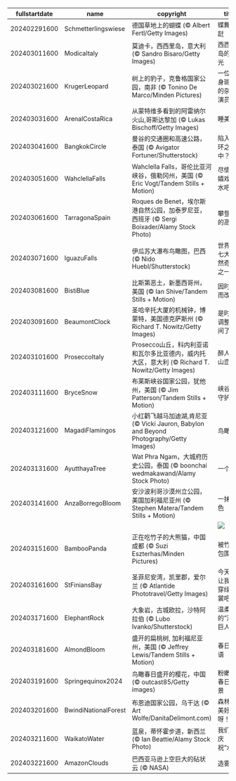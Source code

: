 |fullstartdate|name|copyright|title|image|
|--|--|--|--|--|
202402291600|Schmetterlingswiese|德国草地上的蝴蝶 (© Albert Fertl/Getty Images)|蝶舞翩跹|![](/zh-CN/2024/03/202402291600Schmetterlingswiese.jpg)|
202403011600|ModicaItaly|莫迪卡，西西里岛，意大利 (© Sandro Bisaro/Getty Images)|西西里岛的风光|![](/zh-CN/2024/03/202403011600ModicaItaly.jpg)|
202403021600|KrugerLeopard|树上的豹子，克鲁格国家公园，南非 (© Tonino De Marco/Minden Pictures)|一位浑身斑点的杂技演员|![](/zh-CN/2024/03/202403021600KrugerLeopard.jpg)|
202403031600|ArenalCostaRica|从蒙特维多看到的阿雷纳尔火山,哥斯达黎加 (© Lukas Bischoff/Getty Images)|睡美人|![](/zh-CN/2024/03/202403031600ArenalCostaRica.jpg)|
202403041600|BangkokCircle|曼谷的交通圈和高速公路，泰国 (© Avigator Fortuner/Shutterstock)|陷入循环之中？|![](/zh-CN/2024/03/202403041600BangkokCircle.jpg)|
202403051600|WahclellaFalls|Wahclella Falls，哥伦比亚河峡谷，俄勒冈州，美国 (© Eric Vogt/Tandem Stills + Motion)|尽情地嬉戏玩水吧！|![](/zh-CN/2024/03/202403051600WahclellaFalls.jpg)|
202403061600|TarragonaSpain|Roques de Benet，埃尔斯港自然公园，加泰罗尼亚，西班牙 (© Sergi Boixader/Alamy Stock Photo)|攀登新的高峰|![](/zh-CN/2024/03/202403061600TarragonaSpain.jpg)|
202403071600|IguazuFalls|伊瓜苏大瀑布鸟瞰图，巴西 (© Nido Huebl/Shutterstock)|世界新七大自然奇观之一|![](/zh-CN/2024/03/202403071600IguazuFalls.jpg)|
202403081600|BistiBlue|比斯第恶土，新墨西哥州，美国 (© Ian Shive/Tandem Stills + Motion)|因时间而改变|![](/zh-CN/2024/03/202403081600BistiBlue.jpg)|
202403091600|BeaumontClock|圣哈辛托大厦的机械钟，博蒙特，美国德克萨斯州 (© Richard T. Nowitz/Getty Images)|是时候调整时间了|![](/zh-CN/2024/03/202403091600BeaumontClock.jpg)|
202403101600|ProseccoItaly|Prosecco山丘，科内利亚诺和瓦尔多比亚德内，威内托大区，意大利 (© Richard T. Nowitz/Getty Images)|醉人的山峦|![](/zh-CN/2024/03/202403101600ProseccoItaly.jpg)|
202403111600|BryceSnow|布莱斯峡谷国家公园，犹他州，美国 (© Jim Patterson/Tandem Stills + Motion)|峡谷的守护者|![](/zh-CN/2024/03/202403111600BryceSnow.jpg)|
202403121600|MagadiFlamingos|小红鹳飞越马加迪湖,肯尼亚 (© Vicki Jauron, Babylon and Beyond Photography/Getty Images)|鸟瞰|![](/zh-CN/2024/03/202403121600MagadiFlamingos.jpg)|
202403131600|AyutthayaTree|Wat Phra Ngam，大城府历史公园，泰国 (© boonchai wedmakawand/Alamy Stock Photo)|一个π|![](/zh-CN/2024/03/202403131600AyutthayaTree.jpg)|
202403141600|AnzaBorregoBloom|安沙波利哥沙漠州立公园，美国加利福尼亚州 (© Stephen Matera/Tandem Stills + Motion)|一抹春色|![](/zh-CN/2024/03/202403141600AnzaBorregoBloom.jpg)|
||||![](/zh-CN/2024/03/.jpg)|
202403151600|BambooPanda|正在吃竹子的大熊猫，中国成都 (© Suzi Eszterhas/Minden Pictures)|被竹子包围了|![](/zh-CN/2024/03/202403151600BambooPanda.jpg)|
202403161600|StFiniansBay|圣菲尼安湾，凯里郡，爱尔兰 (© Atlantide Phototravel/Getty Images)|今天，让我们穿绿衣裳吧！|![](/zh-CN/2024/03/202403161600StFiniansBay.jpg)|
202403171600|ElephantRock|大象岩，古城欧拉，沙特阿拉伯 (© Lubo Ivanko/Shutterstock)|温柔的“沙丘巨人”|![](/zh-CN/2024/03/202403171600ElephantRock.jpg)|
202403181600|AlmondBloom|盛开的扁桃树, 加利福尼亚州，美国 (© Jeffrey Lewis/Tandem Stills + Motion)|春日私语|![](/zh-CN/2024/03/202403181600AlmondBloom.jpg)|
202403191600|Springequinox2024|鸟瞰春日盛开的樱花，中国 (© outcast85/Getty images)|粉嫩的春日美景|![](/zh-CN/2024/03/202403191600Springequinox2024.jpg)|
202403201600|BwindiNationalForest|布恩迪国家公园，乌干达 (© Art Wolfe/DanitaDelimont.com)|森林多美好呀！|![](/zh-CN/2024/03/202403201600BwindiNationalForest.jpg)|
202403211600|WaikatoWater|蓝泉，蒂怀霍步道，新西兰 (© Ian Beattie/Alamy Stock Photo)|我们在庆祝“水”？|![](/zh-CN/2024/03/202403211600WaikatoWater.jpg)|
202403221600|AmazonClouds|巴西亚马逊上空巨大的砧状云 (© NASA)|造雾|![](/zh-CN/2024/03/202403221600AmazonClouds.jpg)|
